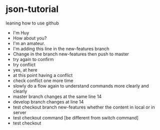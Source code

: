 # json-tutorial
leaning how to use github
- I'm Huy
- How about you?
- I'm an amateur.
- I'm adding this line in the new-features branch 
- Change in the branch new-features then push to master
- try again to confirm
- try conflict
- yes, at here
- at this point having a conflict
- check conflict one more time
- slowly do a flow again to understand commands more clearly and clearly
- master branch changes at the same line 14
- develop branch changes at line 14
- test checkout branch new-features whether the content in local or in server
- test checkout command [be different from switch command]
- test checkout 
